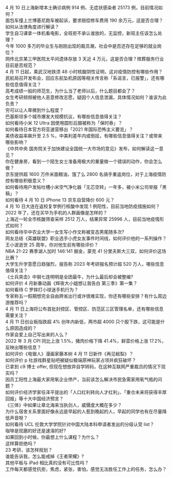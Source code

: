 4 月 10 日上海新增本土确诊病例 914 例、无症状感染者 25173 例，目前情况如何？  
面包车撞上兰博基尼跑车被起诉，要求赔偿修车费用 190 余万元，这是否合理？如何从法律角度进行解读？  
学生自习课拿一体机看电影，全班拒不承认谁放的，无监控，新班主任该怎么处理？  
今年 1000 多万的毕业生与刚刚出现的裁员潮，社会中是否还存在足够的就业岗位？  
网传北京某三甲医院太平间遗体存放 3 天近 4 万元，这是否合理？殡葬服务行业目前是否规范？  
4 月 11 日起，乘武汉地铁须 48 小时核酸阴性证明，这对疫情防控有哪些作用？  
民航局召开发布会，回应东航坠机原因等相关传言称「系谣言，已报警」，还有哪些信息值得关注？  
高考成绩一般的师范生，为什么当了老师以后，什么题目都会了？  
女生考研频频被他人恶意修改志愿，疑因个人信息泄漏，具体情况如何？谁该为此负责？  
穷可以让人卑微到什么程度？  
巴基斯坦多个城市爆发大规模抗议，有哪些信息值得关注？  
如何看待小米 12 Ultra 因使用圆形后摄被称为「保时泰」？  
如何看待日本官方将亚速营移出「2021 年国际恐怖主义要览」？  
美债收益率飙升至 2.5 %，中美利差年内或倒挂，有哪些信息值得关注？或带来哪些影响？  
《中共中央 国务院关于加快建设全国统一大市场的意见》发布，如何解读这一意见？  
你在健身房，看到一个陌生女士准备用极大的重量做一个错误的动作，你会怎么做？  
京东提供超 1600 万件米面粮油，饿了么 2800 名骑手重返岗位，对于上海疫情防控有哪些积极意义？  
如何看待用户发帖吐槽小米空气净化器「无芯空转」一年多，被小米公司举报「黑稿」？  
如何看待 4 月 10 日 iPhone 13 京东自营降价 600 元？  
4 月 10 日大连在返校复学例行核酸中发现 1 例阳性，目前当地防疫措施如何？  
2022 年了，还在买华为手机的人群画像是怎样的？  
上海近一轮全市核酸筛查采样 2512 万人，结果异常 25996 人，目前当地疫情形式如何？  
如何看待华中农业大学一女生写小作文称被变态男尾随多次?  
网友总结《英雄联盟》职业选手小虎女友事件时间线，如何评价他的一系列操作？  
王小波逝世 25 周年，你对他生前有哪些评价？  
NBA 21-22 赛季湖人加时 146:141 掘金，蒙克 41 分里夫斯大三双，如何评价这场比赛？  
大学生升学意愿日趋强烈，报告称 2023 年考研报名预计超 520 万人，哪些信息值得关注？  
《士兵突击》中钢七连明明是全团最牛，为什么最后却会被整编?  
如何评价 4 月新番动画《辉夜大小姐想让我告白 第三季》第一集？  
如何看待 C 罗摔打小球迷手机行为？  
专家称五一假期想完全自由跨省出行或许很难实现，你还有哪些安排？有什么周边游推荐吗？  
4 月 11 日上海将公布首批封控区、管控区、防范区三区管理名单，还有哪些信息需要关注？  
4 月 11 日创业板指跌超 4% 创年内新低，两市超 4000 只个股下跌，这可能是什么原因造成的？  
作家会爱上自己写出来的人么？  
2022 年 3 月 CPI 同比上涨 1.5%，猪肉价格下降 41.4%，鲜菜价格上涨 17.2%，反映出哪些信息？  
如何评价《电锯人》漫画家藤本树 4 月 11 日新作《再见絵梨》？  
如何评价 p 社游戏群星贴吧被疑似极端原神玩家占领并疯狂破坏？  
已拿到 c9 博士 offer, 但现在想放弃自学转码，在这种互联网严重裁员的情况下现实吗？  
因员工阳性上海最大家用氧企业停产，当前该怎么解决市民急需家用氧气瓶的问题？  
如何评价经济学家任泽平提出的「人口红利转向人才红利」、「重仓未来将获得丰厚回报」等十大中国经济预言？  
《三体》中如果让章北海来当执剑人，威慑度大概在多少？  
为什么宿舍关系里面好像永远是早起的人惹到晚起的人，早起的同学也有在尽量降低声音呀？  
如何看待 UCL 伦敦大学学院针对中国大陆本科申请者发出的分级认受 list？  
咖啡是现磨的好还是速溶的好?  
如果回到小时候，你最想上什么课程？为什么？  
这样算拒绝吗？  
23 考研，该怎样规划？  
谁能告诉我，怎么能戒掉《王者荣耀》?  
其他平板与 iPad 相比真的没有可比性吗？  
工作每天都感觉抗拒，焦虑，紧张，害怕，感觉无法胜任工作上的任务，怎么办？  
